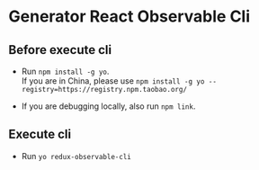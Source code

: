 # Generator React Observable Cli

## Before execute cli

-   Run `npm install -g yo`.\
    If you are in China, please use `npm install -g yo --registry=https://registry.npm.taobao.org/`

-   If you are debugging locally, also run `npm link`.

## Execute cli

-   Run `yo redux-observable-cli`
